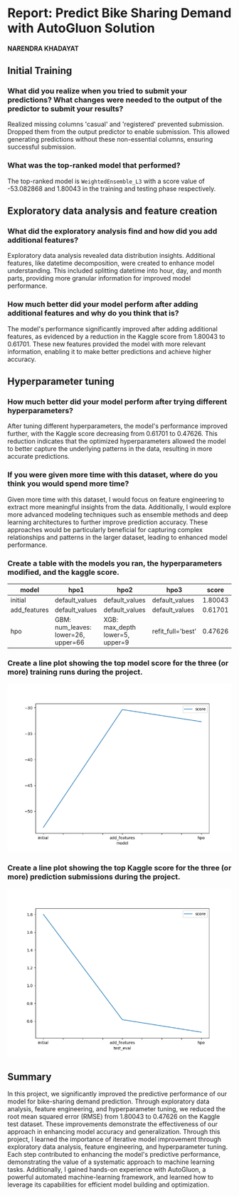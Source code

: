 # Report: Predict Bike Sharing Demand with AutoGluon Solution

#### NARENDRA KHADAYAT

## Initial Training
### What did you realize when you tried to submit your predictions? What changes were needed to the output of the predictor to submit your results?
Realized missing columns 'casual' and 'registered' prevented submission. Dropped them from the output predictor to enable submission. This allowed generating predictions without these non-essential columns, ensuring successful submission.

### What was the top-ranked model that performed?
The top-ranked model is ```WeightedEnsemble_L3``` with a score value of -53.082868 and 1.80043 in the training and testing phase respectively.


## Exploratory data analysis and feature creation
### What did the exploratory analysis find and how did you add additional features?
Exploratory data analysis revealed data distribution insights. Additional features, like datetime decomposition, were created to enhance model understanding. This included splitting datetime into hour, day, and month parts, providing more granular information for improved model performance.

### How much better did your model perform after adding additional features and why do you think that is?
The model's performance significantly improved after adding additional features, as evidenced by a reduction in the Kaggle score from 1.80043 to 0.61701. These new features provided the model with more relevant information, enabling it to make better predictions and achieve higher accuracy.

## Hyperparameter tuning
### How much better did your model perform after trying different hyperparameters?
After tuning different hyperparameters, the model's performance improved further, with the Kaggle score decreasing from 0.61701 to 0.47626. This reduction indicates that the optimized hyperparameters allowed the model to better capture the underlying patterns in the data, resulting in more accurate predictions.

### If you were given more time with this dataset, where do you think you would spend more time?
Given more time with this dataset, I would focus on feature engineering to extract more meaningful insights from the data. Additionally, I would explore more advanced modeling techniques such as ensemble methods and deep learning architectures to further improve prediction accuracy. These approaches would be particularly beneficial for capturing complex relationships and patterns in the larger dataset, leading to enhanced model performance.

### Create a table with the models you ran, the hyperparameters modified, and the kaggle score.

|model|hpo1|hpo2|hpo3|score|
|--|--|--|--|--|
|initial|default_values|default_values|default_values|1.80043|
|add_features|default_values|default_values|default_values|0.61701|
|hpo|GBM: num_leaves: lower=26, upper=66|XGB: max_depth lower=5, upper=9|refit_full='best'|0.47626|
### Create a line plot showing the top model score for the three (or more) training runs during the project.


![model_train_score.png](model_train_score.png)

### Create a line plot showing the top Kaggle score for the three (or more) prediction submissions during the project.


![model_test_score.png](model_test_score.png)

## Summary
In this project, we significantly improved the predictive performance of our model for bike-sharing demand prediction. Through exploratory data analysis, feature engineering, and hyperparameter tuning, we reduced the root mean squared error (RMSE) from 1.80043 to 0.47626 on the Kaggle test dataset. These improvements demonstrate the effectiveness of our approach in enhancing model accuracy and generalization.
Through this project, I learned the importance of iterative model improvement through exploratory data analysis, feature engineering, and hyperparameter tuning. Each step contributed to enhancing the model's predictive performance, demonstrating the value of a systematic approach to machine learning tasks. Additionally, I gained hands-on experience with AutoGluon, a powerful automated machine-learning framework, and learned how to leverage its capabilities for efficient model building and optimization.



